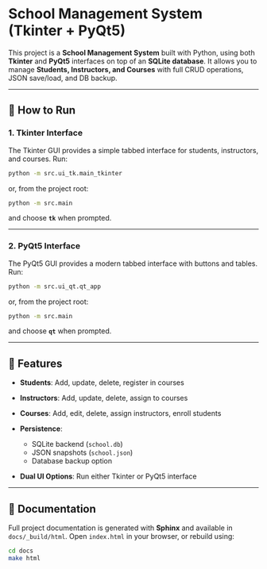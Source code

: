 # School Management System (Tkinter + PyQt5)

This project is a **School Management System** built with Python, using both **Tkinter** and **PyQt5** interfaces on top of an **SQLite database**.
It allows you to manage **Students, Instructors, and Courses** with full CRUD operations, JSON save/load, and DB backup.

---

## 🚀 How to Run

### 1. Tkinter Interface

The Tkinter GUI provides a simple tabbed interface for students, instructors, and courses.
Run:

```bash
python -m src.ui_tk.main_tkinter
```

or, from the project root:

```bash
python -m src.main
```

and choose **`tk`** when prompted.

---

### 2. PyQt5 Interface

The PyQt5 GUI provides a modern tabbed interface with buttons and tables.
Run:

```bash
python -m src.ui_qt.qt_app
```

or, from the project root:

```bash
python -m src.main
```

and choose **`qt`** when prompted.

---

## 📂 Features

* **Students**: Add, update, delete, register in courses
* **Instructors**: Add, update, delete, assign to courses
* **Courses**: Add, edit, delete, assign instructors, enroll students
* **Persistence**:

  * SQLite backend (`school.db`)
  * JSON snapshots (`school.json`)
  * Database backup option
* **Dual UI Options**: Run either Tkinter or PyQt5 interface

---

## 📖 Documentation

Full project documentation is generated with **Sphinx** and available in `docs/_build/html`.
Open `index.html` in your browser, or rebuild using:

```bash
cd docs
make html
```

